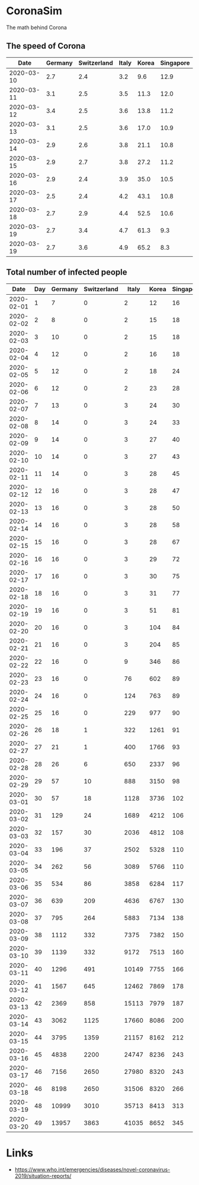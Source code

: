 # CoronaSim
The math behind Corona


## The speed of Corona

Date|Germany|Switzerland|Italy|Korea|Singapore
----|-------|-----------|-----|-----|---------
2020-03-10|2.7|2.4|3.2|9.6|12.9
2020-03-11|3.1|2.5|3.5|11.3|12.0
2020-03-12|3.4|2.5|3.6|13.8|11.2
2020-03-13|3.1|2.5|3.6|17.0|10.9
2020-03-14|2.9|2.6|3.8|21.1|10.8
2020-03-15|2.9|2.7|3.8|27.2|11.2
2020-03-16|2.9|2.4|3.9|35.0|10.5
2020-03-17|2.5|2.4|4.2|43.1|10.8
2020-03-18|2.7|2.9|4.4|52.5|10.6
2020-03-19|2.7|3.4|4.7|61.3|9.3
2020-03-19|2.7|3.6|4.9|65.2|8.3

## Total number of infected people

Date|Day|Germany|Switzerland|Italy|Korea|Singapore
----|---|-------|-----------|-----|-----|---------
2020-02-01|1|7|0|2|12|16
2020-02-02|2|8|0|2|15|18
2020-02-03|3|10|0|2|15|18
2020-02-04|4|12|0|2|16|18
2020-02-05|5|12|0|2|18|24
2020-02-06|6|12|0|2|23|28
2020-02-07|7|13|0|3|24|30
2020-02-08|8|14|0|3|24|33
2020-02-09|9|14|0|3|27|40
2020-02-10|10|14|0|3|27|43
2020-02-11|11|14|0|3|28|45
2020-02-12|12|16|0|3|28|47
2020-02-13|13|16|0|3|28|50
2020-02-14|14|16|0|3|28|58
2020-02-15|15|16|0|3|28|67
2020-02-16|16|16|0|3|29|72
2020-02-17|17|16|0|3|30|75
2020-02-18|18|16|0|3|31|77
2020-02-19|19|16|0|3|51|81
2020-02-20|20|16|0|3|104|84
2020-02-21|21|16|0|3|204|85
2020-02-22|22|16|0|9|346|86
2020-02-23|23|16|0|76|602|89
2020-02-24|24|16|0|124|763|89
2020-02-25|25|16|0|229|977|90
2020-02-26|26|18|1|322|1261|91
2020-02-27|27|21|1|400|1766|93
2020-02-28|28|26|6|650|2337|96
2020-02-29|29|57|10|888|3150|98
2020-03-01|30|57|18|1128|3736|102
2020-03-02|31|129|24|1689|4212|106
2020-03-03|32|157|30|2036|4812|108
2020-03-04|33|196|37|2502|5328|110
2020-03-05|34|262|56|3089|5766|110
2020-03-06|35|534|86|3858|6284|117
2020-03-07|36|639|209|4636|6767|130
2020-03-08|37|795|264|5883|7134|138
2020-03-09|38|1112|332|7375|7382|150
2020-03-10|39|1139|332|9172|7513|160
2020-03-11|40|1296|491|10149|7755|166
2020-03-12|41|1567|645|12462|7869|178
2020-03-13|42|2369|858|15113|7979|187
2020-03-14|43|3062|1125|17660|8086|200
2020-03-15|44|3795|1359|21157|8162|212
2020-03-16|45|4838|2200|24747|8236|243
2020-03-17|46|7156|2650|27980|8320|243
2020-03-18|46|8198|2650|31506|8320|266
2020-03-19|48|10999|3010|35713|8413|313
2020-03-20|49|13957|3863|41035|8652|345


# Links

- https://www.who.int/emergencies/diseases/novel-coronavirus-2019/situation-reports/
